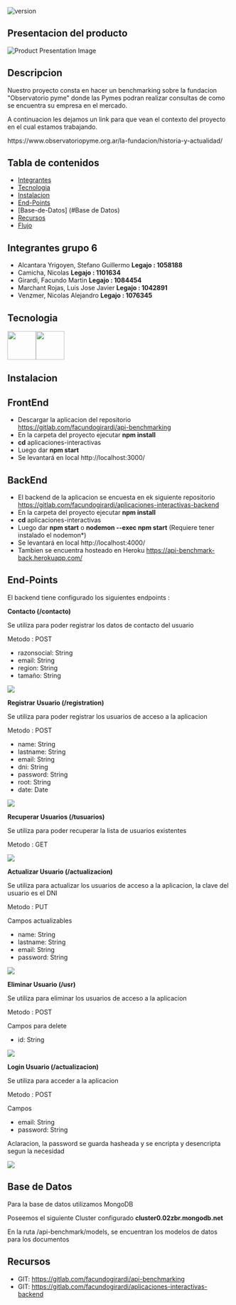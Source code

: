  ![version](https://img.shields.io/badge/version-1.0.0-blue.svg) 

## Presentacion del producto
![Product Presentation Image](https://i.ibb.co/BzWtgP6/2020-11-20-09-37-06-Window.png)

## Descripcion

<p>Nuestro proyecto consta en hacer un benchmarking sobre la fundacion "Observatorio pyme" donde las Pymes podran realizar consultas de como se encuentra su empresa en el mercado.</p>
<p>A continuacion les dejamos un link para que vean el contexto del proyecto en el cual estamos trabajando.</p>
https://www.observatoriopyme.org.ar/la-fundacion/historia-y-actualidad/

## Tabla de contenidos

* [Integrantes](#Integrantes)
* [Tecnologia](#Tecnologia)
* [Instalacion](#Instalacion)
* [End-Points](#End-Points)
* [Base-de-Datos] (#Base de Datos)
* [Recursos](#Recursos)
* [Flujo](#Flujo)

## Integrantes grupo 6

* Alcantara Yrigoyen, Stefano Guillermo <b>Legajo : 1058188</b>
* Camicha, Nicolas                      <b>Legajo : 1101634</b>
* Girardi, Facundo Martin               <b>Legajo : 1084454</b>
* Marchant Rojas, Luis Jose Javier      <b>Legajo : 1042891</b>
* Venzmer, Nicolas Alejandro            <b>Legajo : 1076345</b>

## Tecnologia

<img src="https://i.ibb.co/GR1VxFh/material-ui.png" width="64" height="64" /><img src="https://i.ibb.co/bsJMq4X/aps-504x498-small-transparent-pad-600x600-f8f8f8-u1.jpg" width="64" height="64" />

## Instalacion

## FrontEnd

* Descargar la aplicacion del repositorio https://gitlab.com/facundogirardi/api-benchmarking
* En la carpeta del proyecto ejecutar <b>npm install</b>
* <b>cd</b> aplicaciones-interactivas
* Luego dar <b>npm start</b>
* Se levantará en local http://localhost:3000/

## BackEnd

* El backend de la aplicacion se encuesta en ek siguiente repositorio https://gitlab.com/facundogirardi/aplicaciones-interactivas-backend
* En la carpeta del proyecto ejecutar <b>npm install</b>
* <b>cd</b> aplicaciones-interactivas
* Luego dar <b>npm start</b> o <b>nodemon --exec npm start</b> (Requiere tener instalado el nodemon*)
* Se levantará en local http://localhost:4000/
* Tambien se encuentra hosteado en Heroku https://api-benchmark-back.herokuapp.com/

## End-Points

El backend tiene configurado los siguientes endpoints :

<b><p>Contacto (/contacto)</b></p>
<p>Se utiliza para poder registrar los datos de contacto del usuario</p>
<p>Metodo : POST</p>

 * razonsocial: String
 * email: String
 * region: String
 * tamaño: String

<img src="https://i.ibb.co/R2Sn3JY/contacto.png"/>

<b><p>Registrar Usuario (/registration)</b></p>
<p>Se utiliza para poder registrar los usuarios de acceso a la aplicacion</p>
<p>Metodo : POST</p>

 * name: String
 * lastname: String
 * email: String
 * dni: String
 * password: String
 * root: String
 * date: Date

<img src="https://i.ibb.co/TLD9D1x/registro.png"/>

<b><p>Recuperar Usuarios (/tusuarios)</b></p>
<p>Se utiliza para poder recuperar la lista de usuarios existentes</p>
<p>Metodo : GET</p>

<img src="https://i.ibb.co/jTgLzzP/traerusuarios.png"/>

<b><p>Actualizar Usuario (/actualizacion)</b></p>
<p>Se utiliza para actualizar los usuarios de acceso a la aplicacion, la clave del usuario es el DNI</p>
<p>Metodo : PUT</p>

Campos actualizables

 * name: String
 * lastname: String
 * email: String
 * password: String

<img src="https://i.ibb.co/HXRVPrG/actualizacion-user.png"/>

<b><p>Eliminar Usuario (/usr)</b></p>
<p>Se utiliza para eliminar los usuarios de acceso a la aplicacion</p>
<p>Metodo : POST</p>

Campos para delete

 * id: String

<img src="https://i.ibb.co/qFvm98z/2020-11-20-10-37-36-Window.png"/>

<b><p>Login Usuario (/actualizacion)</b></p>
<p>Se utiliza para acceder a la aplicacion</p>
<p>Metodo : POST</p>

Campos

 * email: String
 * password: String

 Aclaracion, la password se guarda hasheada y se encripta y desencripta segun la necesidad

<img src="https://i.ibb.co/zsmS41j/2020-11-20-10-44-27-Window.png"/>

## Base de Datos

<p>Para la base de datos utilizamos MongoDB</p>
<p>Poseemos el siguiente Cluster configurado <b>cluster0.02zbr.mongodb.net</b></p>
<p>En la ruta /api-benchmark/models, se encuentran los modelos de datos para los documentos</p>

## Recursos

- GIT: <https://gitlab.com/facundogirardi/api-benchmarking>
- GIT: <https://gitlab.com/facundogirardi/aplicaciones-interactivas-backend>